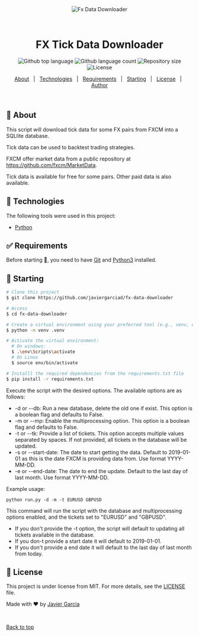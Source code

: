 <div align="center" id="top">
  <img src="./.github/app.gif" alt="Fx Data Downloader" />

  &#xa0;

  <!-- <a href="https://fxdatadownloader.netlify.app">Demo</a> -->
</div>

<h1 align="center">FX Tick Data Downloader</h1>

<p align="center">
  <img alt="Github top language" src="https://img.shields.io/github/languages/top/javiergarciad/fx-data-downloader?color=56BEB8">

  <img alt="Github language count" src="https://img.shields.io/github/languages/count/javiergarciad/fx-data-downloader?color=56BEB8">

  <img alt="Repository size" src="https://img.shields.io/github/repo-size/javiergarciad/fx-data-downloader?color=56BEB8">

  <img alt="License" src="https://img.shields.io/github/license/javiergarciad/fx-data-downloader?color=56BEB8">

  <!-- <img alt="Github issues" src="https://img.shields.io/github/issues/javiergarciad/fx-data-downloader?color=56BEB8" /> -->

  <!-- <img alt="Github forks" src="https://img.shields.io/github/forks/javiergarciad/fx-data-downloader?color=56BEB8" /> -->

  <!-- <img alt="Github stars" src="https://img.shields.io/github/stars/javiergarciad/fx-data-downloader?color=56BEB8" /> -->
</p>

<!-- Status -->

<!-- <h4 align="center">
	🚧  Fx Data Downloader 🚀 Under construction...  🚧
</h4>

<hr> -->

<p align="center">
  <a href="#dart-about">About</a> &#xa0; | &#xa0;
  <a href="#rocket-technologies">Technologies</a> &#xa0; | &#xa0;
  <a href="#white_check_mark-requirements">Requirements</a> &#xa0; | &#xa0;
  <a href="#checkered_flag-starting">Starting</a> &#xa0; | &#xa0;
  <a href="#memo-license">License</a> &#xa0; | &#xa0;
  <a href="https://github.com/javiergarciad" target="_blank">Author</a>
</p>

<br>

## :dart: About ##

This script will download tick data for some FX pairs from FXCM into a SQLlite database.

Tick data can be used to backtest trading strategies.

FXCM offer market data from a public repository at https://github.com/fxcm/MarketData.

Tick data is available for free for some pairs. Other paid data is also available.

## :rocket: Technologies ##

The following tools were used in this project:

- [Python](https://python.org/)

## :white_check_mark: Requirements ##

Before starting :checkered_flag:, you need to have [Git](https://git-scm.com) and [Python3](https://Python.org/) installed.

## :checkered_flag: Starting ##

```bash
# Clone this project
$ git clone https://github.com/javiergarciad/fx-data-downloader

# Access
$ cd fx-data-downloader

# Create a virtual environment using your preferred tool (e.g., venv, conda, etc.). For example, using venv:
$ python -m venv .venv

# Activate the virtual environment:
  # On windows:
  $ .\env\Scripts\activate
  # On Linux
  $ source env/bin/activate

# Installl the required dependencies from the requirements.txt file
$ pip install -r requirements.txt

```

Execute the script with the desired options. The available options are as follows:

- -d or --db: Run a new database, delete the old one if exist. This option is a boolean flag and defaults to False.
- -m or --mp: Enable the multiprocessing option. This option is a boolean flag and defaults to False.
- -t or --tk: Provide a list of tickets. This option accepts multiple values separated by spaces. If not provided, all tickets in the database will be updated.
- -s or --start-date: The date to start getting the data. Default to 2019-01-01 as this is the date FXCM is providing data from. Use format YYYY-MM-DD.
- -e or --end-date: The date to end the update. Default to the last day of last month. Use format YYYY-MM-DD.

Example usage:

```
python run.py -d -m -t EURUSD GBPUSD
```

This command will run the script with the database and multiprocessing options enabled, and the tickets set to "EURUSD" and "GBPUSD".

- If you don't provide the -t option, the script will default to updating all tickets available in the database.
- If you don-t provide a start date it will default to 2019-01-01.
- If you don't provide a end date it will default to the last day of last month from today.


## :memo: License ##

This project is under license from MIT. For more details, see the [LICENSE](LICENSE.md) file.


Made with :heart: by <a href="https://github.com/javiergarciad" target="_blank">Javier Garcia</a>

&#xa0;

<a href="#top">Back to top</a>
